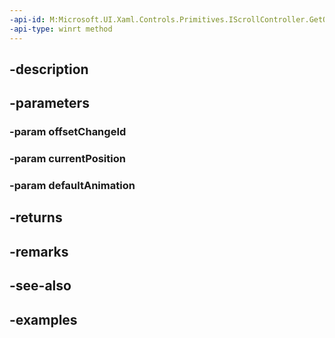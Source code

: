 ```yaml
---
-api-id: M:Microsoft.UI.Xaml.Controls.Primitives.IScrollController.GetOffsetChangeAnimation(System.Int32,Windows.Foundation.Numerics.Vector2,Windows.UI.Composition.CompositionAnimation)
-api-type: winrt method
---
```


## -description

## -parameters

### -param offsetChangeId

### -param currentPosition

### -param defaultAnimation

## -returns

## -remarks

## -see-also

## -examples

